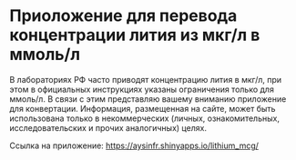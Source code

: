 # Приоложение для перевода концентрации лития из мкг/л в ммоль/л

В лабораториях РФ часто приводят концентрацию лития в мкг/л, при этом в официальных инструкциях указаны ограничения только для ммоль/л.
В связи с этим представляю вашему вниманию приложение для конвертации. Информация, размещенная на сайте, может быть использована только в некоммерческих (личных, ознакомительных, исследовательских и прочих аналогичных) целях.

Ссылка на приложение: https://aysinfr.shinyapps.io/lithium_mcg/
